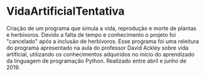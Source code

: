 # VidaArtificialTentativa
Criação de um programa que simula a vida, reprodução e morte de plantas e herbívoros. Devido a falta de tempo e conhecimento o projeto foi "cancelado" após a inclusão de herbívoros. Esse programa foi uma releitura do programa apresentado na aula do professor David Ackley sobre vida artificial, utilizando os conhecimentos adquiridos no inicio do aprendizado da linguagem de programação Python. Realizado entre abril e junho de 2019.
